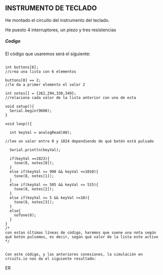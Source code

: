 ## INSTRUMENTO DE TECLADO

He montado el circuito del instrumento del teclado.

He puesto 4 interruptores, un piezo y tres resistencias

##### Codigo

 El código que usaremos será el siguiente:
```

int buttons[6];
//crea una lista con 6 elementos

buttons[0] == 2;
//le da a primer elemento el valor 2

int notes[] = {262,294,330,349};
//relaciona cada valor de la lista anterior con uno de esta

void setup(){
  Serial.begin(9600);
}

void loop(){

  int keyVal = analogRead(A0); 

//lee un valor entre 0 y 1024 dependiendo de qué botón está pulsado

  Serial.println(keyVal);
  
  if(keyVal ==1023){
    tone(8, notes[0]);
  }
  else if(keyVal >= 990 && keyVal <=1010){
    tone(8, notes[1]);
  }
  else if(keyVal <= 505 && keyVal <= 515){
    tone(8, notes[2]);
  }
  else if(keyVal >= 5 && keyVal <=10){
    tone(8, notes[3]);
  }
  else{
    noTone(8);
  }
}
/*
con estas últimas líneas de código, haremos que suene una nota según qué botón pulsemos, es decir, según qué valor de la lista este activo
*/


Con este código, y las anteriores conexiones, la simulación en crcuits.io nos da el siguiente resultado:

```

ER
